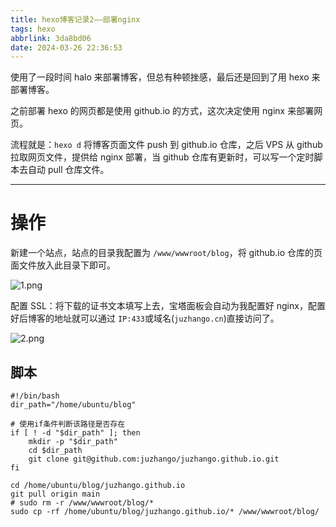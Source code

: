 ```yaml
---
title: hexo博客记录2——部署nginx
tags: hexo
abbrlink: 3da8bd06
date: 2024-03-26 22:36:53
---
```



使用了一段时间 halo 来部署博客，但总有种顿挫感，最后还是回到了用 hexo 来部署博客。

之前部署 hexo 的网页都是使用 github.io 的方式，这次决定使用 nginx 来部署网页。

流程就是：`hexo d` 将博客页面文件 push 到 github.io 仓库，之后 VPS 从 github 拉取网页文件，提供给 nginx 部署，当 github 仓库有更新时，可以写一个定时脚本去自动 pull 仓库文件。

---
# 操作

新建一个站点，站点的目录我配置为 `/www/wwwroot/blog`，将 github.io 仓库的页面文件放入此目录下即可。

![1.png](https://juzhango-1257120269.cos.ap-shanghai.myqcloud.com/240324/1.png)


配置 SSL：将下载的证书文本填写上去，宝塔面板会自动为我配置好 nginx，配置好后博客的地址就可以通过 `IP:433`或域名(`juzhango.cn`)直接访问了。

![2.png](https://juzhango-1257120269.cos.ap-shanghai.myqcloud.com/240324/2.png)

## 脚本

```shell
#!/bin/bash
dir_path="/home/ubuntu/blog"

# 使用if条件判断该路径是否存在
if [ ! -d "$dir_path" ]; then
    mkdir -p "$dir_path"
    cd $dir_path
    git clone git@github.com:juzhango/juzhango.github.io.git
fi

cd /home/ubuntu/blog/juzhango.github.io
git pull origin main
# sudo rm -r /www/wwwroot/blog/*
sudo cp -rf /home/ubuntu/blog/juzhango.github.io/* /www/wwwroot/blog/
```


